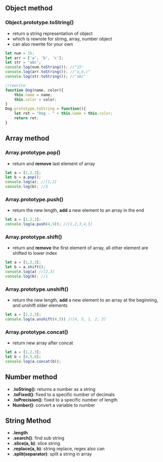 ## Object method
### Object.prototype.toString() 
- return a string representation of object
- which is rewrote for string, array, number object
- can also rewrite for your own


```javascript
let num = 15;
let arr = ['a', 'b', 'c'];
let str = 'abc';
console.log(num.toString()); //"15"
console.log(arr.toString()); //"a,b,c"
console.log(str.toString()); //"abc"

//rewrite
function Dog(name, color){
    this.name = name;
    this.color = color;
}
Dog.prototype.toString = function(){
    let ret = "Dog - " + this.name + this.color; 
    return ret;
}
```


## Array method
### Array.prototype.pop()
- return and **remove** last element of array

```javascript
let a = [1,2,3];
let b = a.pop();
console.log(a); //[1,2]
console.log(b); //3
```

### Array.prototype.push()
- return the new length, **add** a new element to an array in the end

```javascript
let a = [1,2,3];
console.log(a.push(4,5)); //[1,2,3,4,5]
```

### Array.prototype.shift()
- return and **remove** the first element of array, all other element are shifted to lower index

```javascript
let a = [1,2,3];
let b = a.shift();
console.log(a) //[2,3]
console.log(b); //1
```

### Array.prototype.unshift()
- return the new length, **add** a new element to an array at the beginning, and unshift older elements

```javascript
let a = [1,2,3];
console.log(a.unshift(4,5)) //[4, 5, 1, 2, 3]
```

### Array.prototype.concat()
- return new array after concat

```javascript
let a = [1,2,3];
let b = [4,5,6];
console.log(a.concat(b));
```

## Number method
- **.toString()**: returns a number as a string
- **.toFixed()**: fixed to a specific number of decimals
- **.toPrecision()**: fixed to a specific number of length
- **Number()**: convert a variable to number

## String Method
- **.length**
- **.search()**: find sub string
- **.slice(a, b)**: slice string
- **.replace(a, b)**: string replace, regex also can
- **.split(separator)**: split a string in array
